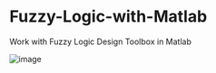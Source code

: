 # Fuzzy-Logic-with-Matlab
Work with Fuzzy Logic Design Toolbox in Matlab

![image](https://user-images.githubusercontent.com/94420252/226128876-0344b6a1-a8f1-4aaf-a316-cf74744364d7.png)

